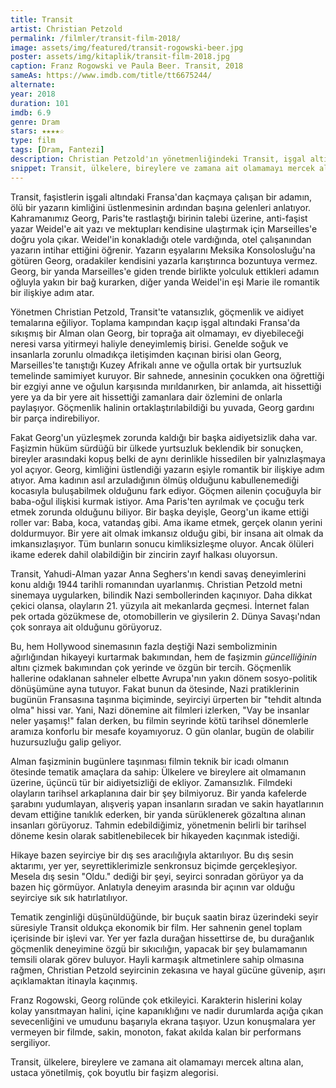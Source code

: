 ```yaml
---
title: Transit
artist: Christian Petzold
permalink: /filmler/transit-film-2018/
image: assets/img/featured/transit-rogowski-beer.jpg
poster: assets/img/kitaplik/transit-film-2018.jpg
caption: Franz Rogowski ve Paula Beer. Transit, 2018
sameAs: https://www.imdb.com/title/tt6675244/
alternate:
year: 2018
duration: 101
imdb: 6.9
genre: Dram
stars: ★★★★☆
type: film
tags: [Dram, Fantezi]
description: Christian Petzold'ın yönetmenliğindeki Transit, işgal altındaki Fransa'da, bir göçmenin ait olma savaşına odaklanıyor. 
snippet: Transit, ülkelere, bireylere ve zamana ait olamamayı mercek altına alan, ustaca yönetilmiş, çok boyutlu bir faşizm alegorisi. 
---
```


Transit, faşistlerin işgali altındaki Fransa'dan kaçmaya çalışan bir adamın, ölü bir yazarın kimliğini üstlenmesinin ardından başına gelenleri anlatıyor. Kahramanımız Georg, Paris'te rastlaştığı birinin talebi üzerine, anti-faşist yazar Weidel'e ait yazı ve mektupları kendisine ulaştırmak için Marseilles'e doğru yola çıkar. Weidel'in konakladığı otele vardığında, otel çalışanından yazarın intihar ettiğini öğrenir. Yazarın eşyalarını Meksika Konsolosluğu'na götüren Georg, oradakiler kendisini yazarla karıştırınca bozuntuya vermez. Georg, bir yanda Marseilles'e giden trende birlikte yolculuk ettikleri adamın oğluyla yakın bir bağ kurarken, diğer yanda Weidel'in eşi Marie ile romantik bir ilişkiye adım atar.

Yönetmen Christian Petzold, Transit'te vatansızlık, göçmenlik ve aidiyet temalarına eğiliyor. Toplama kampından kaçıp işgal altındaki Fransa'da sıkışmış bir Alman olan Georg, bir toprağa ait olmamayı, ev diyebileceği neresi varsa yitirmeyi haliyle deneyimlemiş birisi. Genelde soğuk ve insanlarla zorunlu olmadıkça iletişimden kaçınan birisi olan Georg, Marseilles'te tanıştığı Kuzey Afrikalı anne ve oğulla ortak bir yurtsuzluk temelinde samimiyet kuruyor. Bir sahnede, annesinin çocukken ona öğrettiği bir ezgiyi anne ve oğulun karşısında mırıldanırken, bir anlamda, ait hissettiği yere ya da bir yere ait hissettiği zamanlara dair özlemini de onlarla paylaşıyor. Göçmenlik halinin ortaklaştırılabildiği bu yuvada, Georg gardını bir parça indirebiliyor.

Fakat Georg'un yüzleşmek zorunda kaldığı bir başka aidiyetsizlik daha var. Faşizmin hüküm sürdüğü bir ülkede yurtsuzluk beklendik bir sonuçken, bireyler arasındaki kopuş belki de aynı derinlikle hissedilen bir yalnızlaşmaya yol açıyor. Georg, kimliğini üstlendiği yazarın eşiyle romantik bir ilişkiye adım atıyor. Ama kadının asıl arzuladığının ölmüş olduğunu kabullenemediği kocasıyla buluşabilmek olduğunu fark ediyor. Göçmen ailenin çocuğuyla bir baba-oğul ilişkisi kurmak istiyor. Ama Paris'ten ayrılmak ve çocuğu terk etmek zorunda olduğunu biliyor. Bir başka deyişle, Georg'un ikame ettiği roller var: Baba, koca, vatandaş gibi. Ama ikame etmek, gerçek olanın yerini doldurmuyor. Bir yere ait olmak imkansız olduğu gibi, bir insana ait olmak da imkansızlaşıyor. Tüm bunların sonucu kimliksizleşme oluyor. Ancak ölüleri ikame ederek dahil olabildiğin bir zincirin zayıf halkası oluyorsun. 

Transit, Yahudi-Alman yazar Anna Seghers'ın kendi savaş deneyimlerini konu aldığı 1944 tarihli romanından uyarlanmış. Christian Petzold metni sinemaya uygularken, bilindik Nazi sembollerinden kaçınıyor. Daha dikkat çekici olansa, olayların 21. yüzyıla ait mekanlarda geçmesi. İnternet falan pek ortada gözükmese de, otomobillerin ve giysilerin 2. Dünya Savaşı'ndan çok sonraya ait olduğunu görüyoruz. 

Bu, hem Hollywood sinemasının fazla deştiği Nazi sembolizminin ağırlığından hikayeyi kurtarmak bakımından, hem de faşizmin _güncelliğinin_ altını çizmek bakımından çok yerinde ve özgün bir tercih. Göçmenlik hallerine odaklanan sahneler elbette Avrupa'nın yakın dönem sosyo-politik dönüşümüne ayna tutuyor. Fakat bunun da ötesinde, Nazi pratiklerinin bugünün Fransasına taşınma biçiminde, seyirciyi ürperten bir "tehdit altında olma" hissi var. Yani, Nazi dönemine ait filmleri izlerken, "Vay be insanlar neler yaşamış!" falan derken, bu filmin seyrinde kötü tarihsel dönemlerle aramıza konforlu bir mesafe koyamıyoruz. O gün olanlar, bugün de olabilir huzursuzluğu galip geliyor. 

Alman faşizminin bugünlere taşınması filmin teknik bir icadı olmanın ötesinde tematik amaçlara da sahip: Ülkelere ve bireylere ait olmamanın üzerine, üçüncü tür bir aidiyetsizliği de ekliyor. Zamansızlık. Filmdeki olayların tarihsel arkaplanına dair bir şey bilmiyoruz. Bir yanda kafelerde şarabını yudumlayan, alışveriş yapan insanların sıradan ve sakin hayatlarının devam ettiğine tanıklık ederken, bir yanda sürüklenerek gözaltına alınan insanları görüyoruz. Tahmin edebildiğimiz, yönetmenin belirli bir tarihsel döneme kesin olarak sabitlenebilecek bir hikayeden kaçınmak istediği. 

Hikaye bazen seyirciye bir dış ses aracılığıyla aktarılıyor. Bu dış sesin aktarımı, yer yer, seyrettiklerimizle senkronsuz biçimde gerçekleşiyor. Mesela dış sesin "Oldu." dediği bir şeyi, seyirci sonradan görüyor ya da bazen hiç görmüyor. Anlatıyla deneyim arasında bir açının var olduğu seyirciye sık sık hatırlatılıyor. 

Tematik zenginliği düşünüldüğünde, bir buçuk saatin biraz üzerindeki seyir süresiyle Transit oldukça ekonomik bir film. Her sahnenin genel toplam içerisinde bir işlevi var. Yer yer fazla durağan hissettirse de, bu durağanlık göçmenlik deneyimine özgü bir sıkıcılığın, yapacak bir şey bulamamanın temsili olarak görev buluyor. Hayli karmaşık altmetinlere sahip olmasına rağmen, Christian Petzold seyircinin zekasına ve hayal gücüne güvenip, aşırı açıklamaktan itinayla kaçınmış. 

Franz Rogowski, Georg rolünde çok etkileyici. Karakterin hislerini kolay kolay yansıtmayan halini, içine kapanıklığını ve nadir durumlarda açığa çıkan sevecenliğini ve umudunu başarıyla ekrana taşıyor. Uzun konuşmalara yer vermeyen bir filmde, sakin, monoton, fakat akılda kalan bir performans sergiliyor.

Transit, ülkelere, bireylere ve zamana ait olamamayı mercek altına alan, ustaca yönetilmiş, çok boyutlu bir faşizm alegorisi. 







